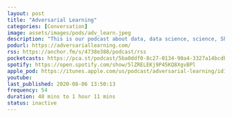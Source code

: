 ```yaml
---
layout: post
title: "Adversarial Learning"
categories: [Conversation]
image: assets/images/pods/adv_learn.jpeg
description: "This is our podcast about data, data science, science, Shingy, and whatever else we feel like talking about. Please listen to it."
podurl: https://adversariallearning.com/
rss: https://anchor.fm/s/4738e388/podcast/rss
pocketcasts: https://pca.st/podcast/5ba0ddf0-8c27-0134-90a4-3327a14bcdba
spotify: https://open.spotify.com/show/5lZRELEKj9P45KQ8XgvBPl
apple_pod: https://itunes.apple.com/us/podcast/adversarial-learning/id1183961227
youtube:
last_published: 2020-08-06 13:50:13
frequency: 54
duration: 48 mins to 1 hour 11 mins
status: inactive
---
```

